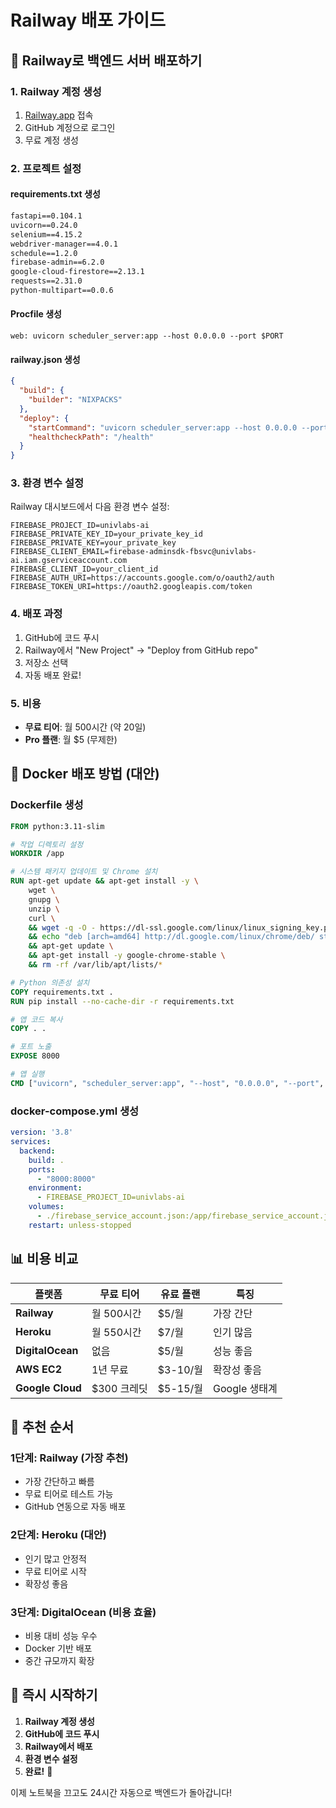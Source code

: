 # Railway 배포 가이드

## 🚀 Railway로 백엔드 서버 배포하기

### **1. Railway 계정 생성**
1. [Railway.app](https://railway.app) 접속
2. GitHub 계정으로 로그인
3. 무료 계정 생성

### **2. 프로젝트 설정**

#### **requirements.txt 생성**
```txt
fastapi==0.104.1
uvicorn==0.24.0
selenium==4.15.2
webdriver-manager==4.0.1
schedule==1.2.0
firebase-admin==6.2.0
google-cloud-firestore==2.13.1
requests==2.31.0
python-multipart==0.0.6
```

#### **Procfile 생성**
```
web: uvicorn scheduler_server:app --host 0.0.0.0 --port $PORT
```

#### **railway.json 생성**
```json
{
  "build": {
    "builder": "NIXPACKS"
  },
  "deploy": {
    "startCommand": "uvicorn scheduler_server:app --host 0.0.0.0 --port $PORT",
    "healthcheckPath": "/health"
  }
}
```

### **3. 환경 변수 설정**
Railway 대시보드에서 다음 환경 변수 설정:

```
FIREBASE_PROJECT_ID=univlabs-ai
FIREBASE_PRIVATE_KEY_ID=your_private_key_id
FIREBASE_PRIVATE_KEY=your_private_key
FIREBASE_CLIENT_EMAIL=firebase-adminsdk-fbsvc@univlabs-ai.iam.gserviceaccount.com
FIREBASE_CLIENT_ID=your_client_id
FIREBASE_AUTH_URI=https://accounts.google.com/o/oauth2/auth
FIREBASE_TOKEN_URI=https://oauth2.googleapis.com/token
```

### **4. 배포 과정**
1. GitHub에 코드 푸시
2. Railway에서 "New Project" → "Deploy from GitHub repo"
3. 저장소 선택
4. 자동 배포 완료!

### **5. 비용**
- **무료 티어**: 월 500시간 (약 20일)
- **Pro 플랜**: 월 $5 (무제한)

## 🔧 **Docker 배포 방법 (대안)**

### **Dockerfile 생성**
```dockerfile
FROM python:3.11-slim

# 작업 디렉토리 설정
WORKDIR /app

# 시스템 패키지 업데이트 및 Chrome 설치
RUN apt-get update && apt-get install -y \
    wget \
    gnupg \
    unzip \
    curl \
    && wget -q -O - https://dl-ssl.google.com/linux/linux_signing_key.pub | apt-key add - \
    && echo "deb [arch=amd64] http://dl.google.com/linux/chrome/deb/ stable main" >> /etc/apt/sources.list.d/google.list \
    && apt-get update \
    && apt-get install -y google-chrome-stable \
    && rm -rf /var/lib/apt/lists/*

# Python 의존성 설치
COPY requirements.txt .
RUN pip install --no-cache-dir -r requirements.txt

# 앱 코드 복사
COPY . .

# 포트 노출
EXPOSE 8000

# 앱 실행
CMD ["uvicorn", "scheduler_server:app", "--host", "0.0.0.0", "--port", "8000"]
```

### **docker-compose.yml 생성**
```yaml
version: '3.8'
services:
  backend:
    build: .
    ports:
      - "8000:8000"
    environment:
      - FIREBASE_PROJECT_ID=univlabs-ai
    volumes:
      - ./firebase_service_account.json:/app/firebase_service_account.json
    restart: unless-stopped
```

## 📊 **비용 비교**

| 플랫폼 | 무료 티어 | 유료 플랜 | 특징 |
|--------|-----------|----------|------|
| **Railway** | 월 500시간 | $5/월 | 가장 간단 |
| **Heroku** | 월 550시간 | $7/월 | 인기 많음 |
| **DigitalOcean** | 없음 | $5/월 | 성능 좋음 |
| **AWS EC2** | 1년 무료 | $3-10/월 | 확장성 좋음 |
| **Google Cloud** | $300 크레딧 | $5-15/월 | Google 생태계 |

## 🎯 **추천 순서**

### **1단계: Railway (가장 추천)**
- 가장 간단하고 빠름
- 무료 티어로 테스트 가능
- GitHub 연동으로 자동 배포

### **2단계: Heroku (대안)**
- 인기 많고 안정적
- 무료 티어로 시작
- 확장성 좋음

### **3단계: DigitalOcean (비용 효율)**
- 비용 대비 성능 우수
- Docker 기반 배포
- 중간 규모까지 확장

## 🚀 **즉시 시작하기**

1. **Railway 계정 생성**
2. **GitHub에 코드 푸시**
3. **Railway에서 배포**
4. **환경 변수 설정**
5. **완료!** 🎉

이제 노트북을 끄고도 24시간 자동으로 백엔드가 돌아갑니다!
